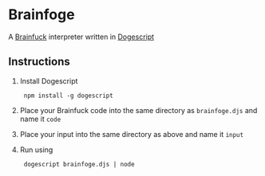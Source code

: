 # Brainfoge

A [Brainfuck](http://www.muppetlabs.com/~breadbox/bf/) interpreter written in [Dogescript](https://dogescript.com)


## Instructions

1. Install Dogescript

		npm install -g dogescript

2. Place your Brainfuck code into the same directory as `brainfoge.djs` and name it `code`

3. Place your input into the same directory as above and name it `input`

4. Run using

		dogescript brainfoge.djs | node
